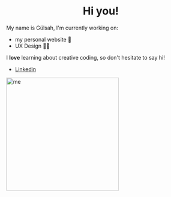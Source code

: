 <h1 align= "center"> Hi you!</h1>

My name is Gülsah, I'm currently working on:

- my personal website 🦦
- UX Design 👩‍💻

I **love** learning about creative coding, so don't hesitate to say hi!

- [Linkedin](https://www.linkedin.com/in/zahide-gulsah-durmaz/)

<img width="300" src="me.gif" alt="me" />